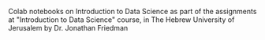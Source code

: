 Colab notebooks on Introduction to Data Science as part of the assignments at "Introduction to Data Science" course, in The Hebrew University of Jerusalem by Dr. Jonathan Friedman
